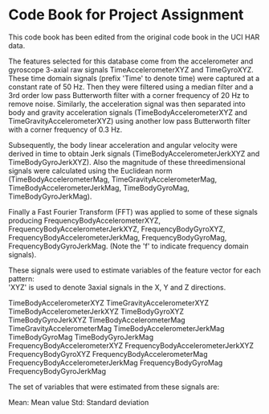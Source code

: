 Code Book for Project Assignment
================================

This code book has been edited from the original code book in the UCI HAR data.

The features selected for this database come from the accelerometer and gyroscope 3-axial raw signals TimeAccelerometerXYZ and TimeGyroXYZ. These time domain signals (prefix 'Time' to denote time) were captured at a constant rate of 50 Hz. Then they were filtered using a median filter and a 3rd order low pass Butterworth filter with a corner frequency of 20 Hz to remove noise. Similarly, the acceleration signal was then separated into body and gravity acceleration signals (TimeBodyAccelerometerXYZ and TimeGravityAccelerometerXYZ) using another low pass Butterworth filter with a corner frequency of 0.3 Hz. 

Subsequently, the body linear acceleration and angular velocity were derived in time to obtain Jerk signals (TimeBodyAccelerometerJerkXYZ and TimeBodyGyroJerkXYZ). Also the magnitude of these threedimensional signals were calculated using the Euclidean norm (TimeBodyAccelerometerMag, TimeGravityAccelerometerMag, TimeBodyAccelerometerJerkMag, TimeBodyGyroMag, TimeBodyGyroJerkMag). 

Finally a Fast Fourier Transform (FFT) was applied to some of these signals producing FrequencyBodyAccelerometerXYZ, FrequencyBodyAccelerometerJerkXYZ, FrequencyBodyGyroXYZ, FrequencyBodyAccelerometerJerkMag, FrequencyBodyGyroMag, FrequencyBodyGyroJerkMag. (Note the 'f' to indicate frequency domain signals). 

These signals were used to estimate variables of the feature vector for each pattern:  
'XYZ' is used to denote 3axial signals in the X, Y and Z directions.

TimeBodyAccelerometerXYZ
TimeGravityAccelerometerXYZ
TimeBodyAccelerometerJerkXYZ
TimeBodyGyroXYZ
TimeBodyGyroJerkXYZ
TimeBodyAccelerometerMag
TimeGravityAccelerometerMag
TimeBodyAccelerometerJerkMag
TimeBodyGyroMag
TimeBodyGyroJerkMag
FrequencyBodyAccelerometerXYZ
FrequencyBodyAccelerometerJerkXYZ
FrequencyBodyGyroXYZ
FrequencyBodyAccelerometerMag
FrequencyBodyAccelerometerJerkMag
FrequencyBodyGyroMag
FrequencyBodyGyroJerkMag

The set of variables that were estimated from these signals are: 

Mean: Mean value
Std: Standard deviation
